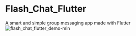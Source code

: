 # Flash_Chat_Flutter
A smart and simple group messaging app made with Flutter
![flash_chat_flutter_demo-min](https://user-images.githubusercontent.com/71747442/140855335-20520e83-cbdc-4a85-b4d5-9f10ffdb63bd.gif)
